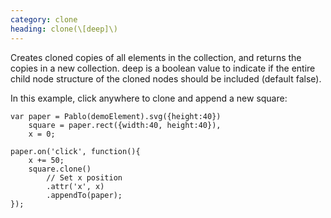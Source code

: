 ```yaml
---
category: clone
heading: clone(\[deep]\)
---
```


Creates cloned copies of all elements in the collection, and returns the copies in a new collection. deep is a boolean value to indicate if the entire child node structure of the cloned nodes should be included (default false).

In this example, click anywhere to clone and append a new square:

    var paper = Pablo(demoElement).svg({height:40})
        square = paper.rect({width:40, height:40}),
        x = 0;

    paper.on('click', function(){
        x += 50;
        square.clone()
            // Set x position
            .attr('x', x)
            .appendTo(paper);
    });